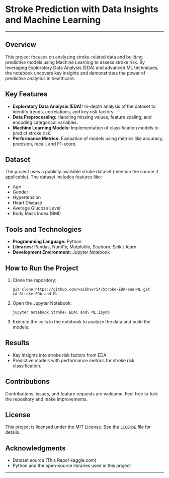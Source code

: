 # Stroke Prediction with Data Insights and Machine Learning  
---
## Overview  
This project focuses on analyzing stroke-related data and building predictive models using Machine Learning to assess stroke risk. By leveraging Exploratory Data Analysis (EDA) and advanced ML techniques, the notebook uncovers key insights and demonstrates the power of predictive analytics in healthcare.  

## Key Features  
- **Exploratory Data Analysis (EDA):** In-depth analysis of the dataset to identify trends, correlations, and key risk factors.  
- **Data Preprocessing:** Handling missing values, feature scaling, and encoding categorical variables.  
- **Machine Learning Models:** Implementation of classification models to predict stroke risk.  
- **Performance Metrics:** Evaluation of models using metrics like accuracy, precision, recall, and F1-score.  

## Dataset  
The project uses a publicly available stroke dataset (mention the source if applicable). The dataset includes features like:  
- Age  
- Gender  
- Hypertension  
- Heart Disease  
- Average Glucose Level  
- Body Mass Index (BMI)  

## Tools and Technologies  
- **Programming Language:** Python  
- **Libraries:** Pandas, NumPy, Matplotlib, Seaborn, Scikit-learn  
- **Development Environment:** Jupyter Notebook  

## How to Run the Project  
1. Clone the repository:  
   ```
   git clone https://github.com/vaibhavr54/Stroke-EDA-and-ML.git
   cd Stroke-EDA-and-ML
   ```  
2. Open the Jupyter Notebook:  
   ```
   jupyter notebook Stroke\ EDA\ and\ ML.ipynb
   ```  
3. Execute the cells in the notebook to analyze the data and build the models.  

## Results  
- Key insights into stroke risk factors from EDA.  
- Predictive models with performance metrics for stroke risk classification.  

## Contributions  
Contributions, issues, and feature requests are welcome. Feel free to fork the repository and make improvements.  

## License  
This project is licensed under the MIT License. See the `LICENSE` file for details.  

## Acknowledgments  
- Dataset source (This Repo/ kaggle.com)  
- Python and the open-source libraries used in this project  

--- 

